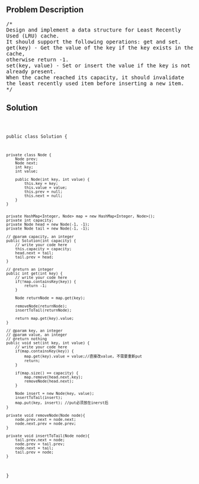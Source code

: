<!--
<style>
  body { font-family: Arial, sans-serif; }
  .container { max-width: 100%; margin: 0 auto; padding: 10px; }
  .comment-block { max-width: 30%; background-color: #f9f9f9; padding: 10px; border-left: 5px solid #ccc; overflow-wrap: break-word; white-space: pre-wrap; }
  .code-block { background-color: #f4f4f4; padding: 10px; border: 1px solid #ddd; overflow-wrap: break-word; white-space: pre-wrap; }
</style>
-->

<div class='container'>
<h2>Problem Description</h2>
<div class='comment-block'>
<pre>
/*
Design and implement a data structure for Least Recently
Used (LRU) cache.
It should support the following operations: get and set.
get(key) - Get the value of the key if the key exists in the
cache,
otherwise return -1.
set(key, value) - Set or insert the value if the key is not
already present.
When the cache reached its capacity, it should invalidate
the least recently used item before inserting a new item.
*/
</pre>
</div>

<h2>Solution</h2>
<div class='code-block'>
<pre><code class='language-java'>

public class Solution {
    
    private class Node {
        Node prev;
        Node next;
        int key;
        int value;
        
        public Node(int key, int value) {
            this.key = key;
            this.value = value;
            this.prev = null;
            this.next = null;
        }
    }
    
    
    private HashMap<Integer, Node> map = new HashMap<Integer, Node>();
    private int capacity;
    private Node head = new Node(-1, -1);
    private Node tail = new Node(-1, -1);
    
    // @param capacity, an integer
    public Solution(int capacity) {
        // write your code here
        this.capacity = capacity;
        head.next = tail;
        tail.prev = head;
    }

    // @return an integer
    public int get(int key) {
        // write your code here
        if(!map.containsKey(key)) {
            return -1;
        }
        
        Node returnNode = map.get(key);
       
        removeNode(returnNode);
        insertToTail(returnNode);
        
        return map.get(key).value;
    }

    // @param key, an integer
    // @param value, an integer
    // @return nothing
    public void set(int key, int value) {
        // write your code here
        if(map.containsKey(key)) {
            map.get(key).value = value;//直接改value, 不需要重新put
            return;
        }
        
        if(map.size() == capacity) {
            map.remove(head.next.key);
            removeNode(head.next);
        }
        
        Node insert = new Node(key, value);
        insertToTail(insert);
        map.put(key, insert); //put必须放在inerst后
    }
    
    private void removeNode(Node node){
        node.prev.next = node.next;
        node.next.prev = node.prev;
    }
    
    private void insertToTail(Node node){
        tail.prev.next = node;
        node.prev = tail.prev;
        node.next = tail;
        tail.prev = node; 
    }
}
</code></pre>
</div>
</div>
